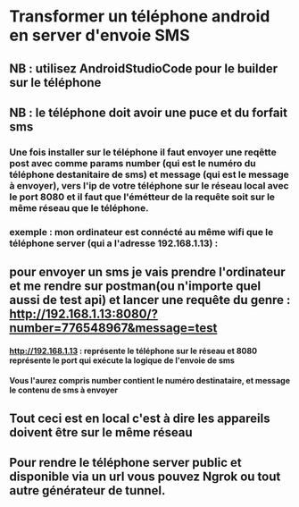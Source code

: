 # Transformer un téléphone android en server d'envoie SMS
## NB : utilisez AndroidStudioCode pour le builder sur le téléphone 
## NB : le téléphone doit avoir une puce et du forfait sms
### Une fois installer sur le téléphone il faut envoyer une reqêtte post avec comme params number (qui est le numéro du téléphone destanitaire de sms) et message (qui est le message à envoyer), vers l'ip de votre téléphone sur le réseau local avec le port 8080 et il faut que l'émétteur de la requête soit sur le même réseau que le téléphone.

### exemple : mon ordinateur est connécté au même wifi que le téléphone server (qui a l'adresse 192.168.1.13) : 
## pour envoyer un sms je vais prendre l'ordinateur et me rendre sur postman(ou n'importe quel aussi de test api) et lancer une requête du genre : http://192.168.1.13:8080/?number=776548967&message=test

#### http://192.168.1.13 : représente le téléphone sur le réseau et 8080 représente le port qui exécute la logique de l'envoie de sms

#### Vous l'aurez compris number contient le numéro destinataire, et message le contenu de sms à envoyer

## Tout ceci est en local c'est à dire les appareils doivent être sur le même réseau

## Pour rendre le téléphone server public et disponible via un url vous pouvez Ngrok ou tout autre générateur de tunnel.

